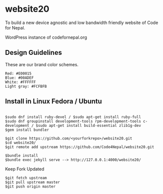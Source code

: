 # website20

To build a new device agnostic and low bandwidth friendly website of Code for Nepal.

WordPress instance of codefornepal.org

## Design Guidelines

These are our brand color schemes.
```
Red: #E00015
Blue: #00ADEF
White: #FFFFFF 
Light gray: #FCFBFB
```

## Install in Linux Fedora / Ubuntu  

```

$sudo dnf install ruby-devel / $sudo apt-get install ruby-full
$sudo dnf groupinstall development-tools rpm-development-tools c-development / $sudo apt-get install build-essential zlib1g-dev
$gem install bundler

$git clone https://github.com/<yourforkrepo>/website20.git
$cd website20/
$git remote add upstream https://github.com/Code4Nepal/website20.git 

$bundle install
$bundle exec jekyll serve --> http://127.0.0.1:4000/website20/

```

Keep Fork Updated 

```
$git fetch upstream 
$git pull upstream master
$git push origin master 
 
 ```



